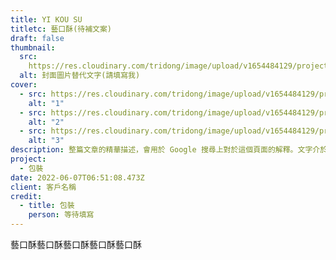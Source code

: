 ```yaml
---
title: YI KOU SU
titletc: 藝口酥(待補文案)
draft: false
thumbnail:
  src:
    https://res.cloudinary.com/tridong/image/upload/v1654484129/project/yi-kou-su/00_%E8%97%9D%E5%8F%A3%E9%85%A5_%E5%B0%81%E9%9D%A2%E5%9C%96.webp 
  alt: 封面圖片替代文字(請填寫我)
cover:
  - src: https://res.cloudinary.com/tridong/image/upload/v1654484129/project/yi-kou-su/00_%E8%97%9D%E5%8F%A3%E9%85%A5_%E5%B0%81%E9%9D%A2%E5%9C%96.webp
    alt: "1"
  - src: https://res.cloudinary.com/tridong/image/upload/v1654484129/project/yi-kou-su/01_%E8%97%9D%E5%8F%A3%E9%85%A5_%E7%B6%9C%E5%90%88%E5%B1%95%E7%A4%BA.webp
    alt: "2"
  - src: https://res.cloudinary.com/tridong/image/upload/v1654484129/project/yi-kou-su/02_%E8%97%9D%E5%8F%A3%E9%85%A5_%E5%85%A7%E9%83%A8%E5%8D%A1%E7%89%87%E5%8B%95%E7%95%AB.webp
    alt: "3"
description: 整篇文章的精華描述，會用於 Google 搜尋上對於這個頁面的解釋。文字介於 65~80 個中文字。
project:
  - 包裝
date: 2022-06-07T06:51:08.473Z
client: 客戶名稱
credit:
  - title: 包裝
    person: 等待填寫
---
```

藝口酥藝口酥藝口酥藝口酥藝口酥